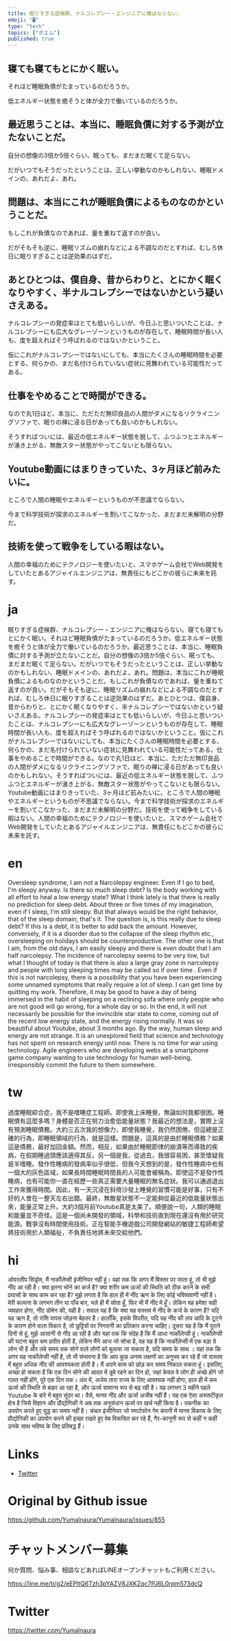 ```yaml
---
title: 眠りすぎる症候群、ナルコレプシー・エンジニアに俺はならない。
emoji: "🖥"
type: "tech"
topics: ["ポエム"]
published: true
---
```


## 寝ても寝てもとにかく眠い。

それほど睡眠負債がたまっているのだろうか。

低エネルギー状態を癒そうと体が全力で働いているのだろうか。

## 最近思うことは、本当に、睡眠負債に対する予測が立たないことだ。

自分の想像の3倍か5倍ぐらい、眠っても、まだまだ眠くて足らない。

だがいつでもそうだったということは、正しい挙動なのかもしれない、睡眠ドメインの、あれだよ、あれ。

## 問題は、本当にこれが睡眠負債によるものなのかということだ。

もしこれが負債なのであれば、量を重ねて返すのが良い。

だがそもそも逆に、睡眠リズムの崩れなどによる不調なのだとすれば、むしろ休日に眠りすぎることは逆効果のはずだ。

## あとひとつは、僕自身、昔からわりと、とにかく眠くなりやすく、半ナルコレプシーではないかという疑いさえある。

ナルコレプシーの発症率はとても低いらしいが、今日ふと思いついたことは、ナルコレプシーにも広大なグレーゾーンというものが存在して、睡眠時間が長い人も、度を超えればそう呼ばれるのではないかということ。

仮にこれがナルコレプシーではないにしても、本当にたくさんの睡眠時間を必要とする、何らかの、まだ名付けられていない症状に見舞われている可能性だってある。

## 仕事をやめることで時間ができる。

なので丸1日ほど、本当に、ただただ無印良品の人間がダメになるリクライニングソファで、眠りの禅に浸る日があっても良いのかもしれない。

そうすればついには、最近の低エネルギー状態を脱して、ふつふつとエネルギーが湧き上がる、無敵スター状態がやってこないとも限らない。

## Youtube動画にはまりきっていた、3ヶ月ほど前みたいに。

ところで人間の睡眠やエネルギーというものが不思議でならない。

今まで科学技術が探求のエネルギーを割いてこなかった、まだまだ未解明の分野だ。

## 技術を使って戦争をしている暇はない。

人間の幸福のためにテクノロジーを使いたいと、スマホゲーム会社でWeb開発をしていたとあるアジャイルエンジニアは、無責任にもどこかの彼らに未来を託す。


# ja

眠りすぎる症候群、ナルコレプシー・エンジニアに俺はならない。寝ても寝てもとにかく眠い。それほど睡眠負債がたまっているのだろうか。低エネルギー状態を癒そうと体が全力で働いているのだろうか。最近思うことは、本当に、睡眠負債に対する予測が立たないことだ。自分の想像の3倍か5倍ぐらい、眠っても、まだまだ眠くて足らない。だがいつでもそうだったということは、正しい挙動なのかもしれない、睡眠ドメインの、あれだよ、あれ。問題は、本当にこれが睡眠負債によるものなのかということだ。もしこれが負債なのであれば、量を重ねて返すのが良い。だがそもそも逆に、睡眠リズムの崩れなどによる不調なのだとすれば、むしろ休日に眠りすぎることは逆効果のはずだ。あとひとつは、僕自身、昔からわりと、とにかく眠くなりやすく、半ナルコレプシーではないかという疑いさえある。ナルコレプシーの発症率はとても低いらしいが、今日ふと思いついたことは、ナルコレプシーにも広大なグレーゾーンというものが存在して、睡眠時間が長い人も、度を超えればそう呼ばれるのではないかということ。仮にこれがナルコレプシーではないにしても、本当にたくさんの睡眠時間を必要とする、何らかの、まだ名付けられていない症状に見舞われている可能性だってある。仕事をやめることで時間ができる。なので丸1日ほど、本当に、ただただ無印良品の人間がダメになるリクライニングソファで、眠りの禅に浸る日があっても良いのかもしれない。そうすればついには、最近の低エネルギー状態を脱して、ふつふつとエネルギーが湧き上がる、無敵スター状態がやってこないとも限らない。Youtube動画にはまりきっていた、3ヶ月ほど前みたいに。ところで人間の睡眠やエネルギーというものが不思議でならない。今まで科学技術が探求のエネルギーを割いてこなかった、まだまだ未解明の分野だ。技術を使って戦争をしている暇はない。人間の幸福のためにテクノロジーを使いたいと、スマホゲーム会社でWeb開発をしていたとあるアジャイルエンジニアは、無責任にもどこかの彼らに未来を託す。


# en

Oversleep syndrome, I am not a Narcolepsy engineer. Even if I go to bed, I'm sleepy anyway. Is there so much sleep debt? Is the body working with all effort to heal a low energy state? What I think lately is that there is really no prediction for sleep debt. About three or five times of my imagination, even if I sleep, I'm still sleepy. But that always would be the right behavior, that of the sleep domain, that's it. The question is, is this really due to sleep debt? If this is a debt, it is better to add back the amount. However, conversely, if it is a disorder due to the collapse of the sleep rhythm etc., oversleeping on holidays should be counterproductive. The other one is that I am, from the old days, I am easily sleepy and there is even doubt that I am half narcolepsy. The incidence of narcolepsy seems to be very low, but what I thought of today is that there is also a large gray zone in narcolepsy and people with long sleeping times may be called so if over time . Even if this is not narcolepsy, there is a possibility that you have been experiencing some unnamed symptoms that really require a lot of sleep. I can get time by quitting my work. Therefore, it may be good to have a day of being immersed in the habit of sleeping on a reclining sofa where only people who are not good will go wrong, for a whole day or so. In the end, it will not necessarily be possible for the invincible star state to come, coming out of the recent low energy state, and the energy rising normally. It was so beautiful about Youtube, about 3 months ago. By the way, human sleep and energy are not strange. It is an unexplored field that science and technology has not spent on research energy until now. There is no time for war using technology. Agile engineers who are developing webs at a smartphone game company wanting to use technology for human well-being, irresponsibly commit the future to them somewhere.

# tw

過度睡眠綜合症，我不是嗜睡症工程師。即使我上床睡覺，無論如何我都很困。睡眠債有這麼多嗎？身體是否正在努力治愈低能量狀態？我最近的想法是，實際上沒有預測睡眠債務。大約三五次我的想像力，即使我睡覺，我仍然困倦。但這總是正確的行為，即睡眠領域的行為，就是這樣。問題是，這真的是由於睡眠債務？如果這是債務，最好加回金額。然而，相反，如果由於睡眠節律的崩潰等而導致的疾病，在假期睡過頭應該適得其反。另一個是我，從過去，我很容易困，甚至懷疑我是半嗜睡。發作性睡病的發病率似乎很低，但我今天想到的是，發作性睡病中也有一個大的灰色區域，如果長時間睡眠時間長的人可能會被稱為。即使這不是發作性睡病，也有可能你一直在經歷一些真正需要大量睡眠的無名症狀。我可以通過退出工作來獲得時間。因此，有一天沉浸在斜倚沙發上睡覺的習慣可能是好事，只有不好的人會在一整天左右出錯。最終，無敵星狀態不一定能夠從最近的低能量狀態出來，能量正常上升。大約3個月前Youtube真是太美了。順便說一句，人類的睡眠和能量並不奇怪。這是一個尚未開發的領域，科學和技術直到現在還沒有用於研究能源。戰爭沒有時間使用技術。正在智能手機遊戲公司開發網站的敏捷工程師希望將技術用於人類福祉，不負責任地將未來交給他們。

# hi

ओवरलीप सिंड्रोम, मैं नार्कोलेप्सी इंजीनियर नहीं हूं। यहां तक कि अगर मैं बिस्तर पर जाता हूं, तो भी मुझे नींद आ रही है। क्या इतना सोने का कर्ज है? क्या शरीर कम ऊर्जा की स्थिति को ठीक करने के सभी प्रयासों के साथ काम कर रहा है? मुझे लगता है कि हाल ही में नींद ऋण के लिए कोई भविष्यवाणी नहीं है। मेरी कल्पना के लगभग तीन या पाँच बार, भले ही मैं सोता हूँ, फिर भी मैं नींद में हूँ। लेकिन यह हमेशा सही व्यवहार होगा, नींद डोमेन की, यही है। सवाल यह है कि क्या यह वास्तव में नींद के कर्ज के कारण है? यदि यह ऋण है, तो राशि वापस जोड़ना बेहतर है। हालाँकि, इसके विपरीत, यदि यह नींद की लय आदि के टूटने के कारण होने वाला विकार है, तो छुट्टियों पर निगरानी का प्रतिकार करना चाहिए। दूसरा यह है कि मैं पुराने दिनों से हूं, मुझे आसानी से नींद आ रही है और यहां तक कि संदेह है कि मैं आधा नार्कोलेप्सी हूं। नार्कोलेप्सी की घटना बहुत कम प्रतीत होती है, लेकिन मैंने आज जो सोचा है, वह यह है कि नार्कोलेप्सी में एक बड़ा ग्रे ज़ोन भी है और लंबे समय तक सोने वाले लोगों को बुलाया जा सकता है, यदि समय के साथ । यहां तक कि अगर यह नार्कोलेप्सी नहीं है, तो भी संभावना है कि आप कुछ अनाम लक्षणों का अनुभव कर रहे हैं जो वास्तव में बहुत अधिक नींद की आवश्यकता होती है। मैं अपने काम को छोड़ कर समय निकाल सकता हूं। इसलिए, अच्छा हो सकता है कि एक दिन सोने की आदत में डूबे रहने का दिन हो, जहां केवल वे लोग ही अच्छे होंगे जो गलत नहीं होंगे, पूरे एक दिन तक। अंत में, अजेय तारा राज्य के लिए आवश्यक नहीं होगा, हाल ही में कम ऊर्जा की स्थिति से बाहर आ रहा है, और ऊर्जा सामान्य रूप से बढ़ रही है। यह लगभग 3 महीने पहले Youtube के बारे में बहुत सुंदर था। वैसे, मानव नींद और ऊर्जा अजीब नहीं हैं। यह एक ऐसा अस्पष्टीकृत क्षेत्र है जिसे विज्ञान और प्रौद्योगिकी ने अब तक अनुसंधान ऊर्जा पर खर्च नहीं किया है। तकनीक का उपयोग करते हुए युद्ध का समय नहीं है। चंचल इंजीनियर जो स्मार्टफोन गेम कंपनी में मानव विकास के लिए प्रौद्योगिकी का उपयोग करने की इच्छा रखते हुए वेब विकसित कर रहे हैं, गैर-कानूनी रूप से कहीं न कहीं उनके साथ भविष्य के लिए प्रतिबद्ध हैं।

# Links

- [Twitter](https://twitter.com/YumaInaura/status/1108737591241818112)


# Original by Github issue

https://github.com/YumaInaura/YumaInaura/issues/855








<!-- Update From Qiita API -->

# チャットメンバー募集


何か質問、悩み事、相談などあればLINEオープンチャットもご利用ください。

https://line.me/ti/g2/eEPltQ6Tzh3pYAZV8JXKZqc7PJ6L0rpm573dcQ





# Twitter


https://twitter.com/YumaInaura


<!-- Update From Qiita API -->



